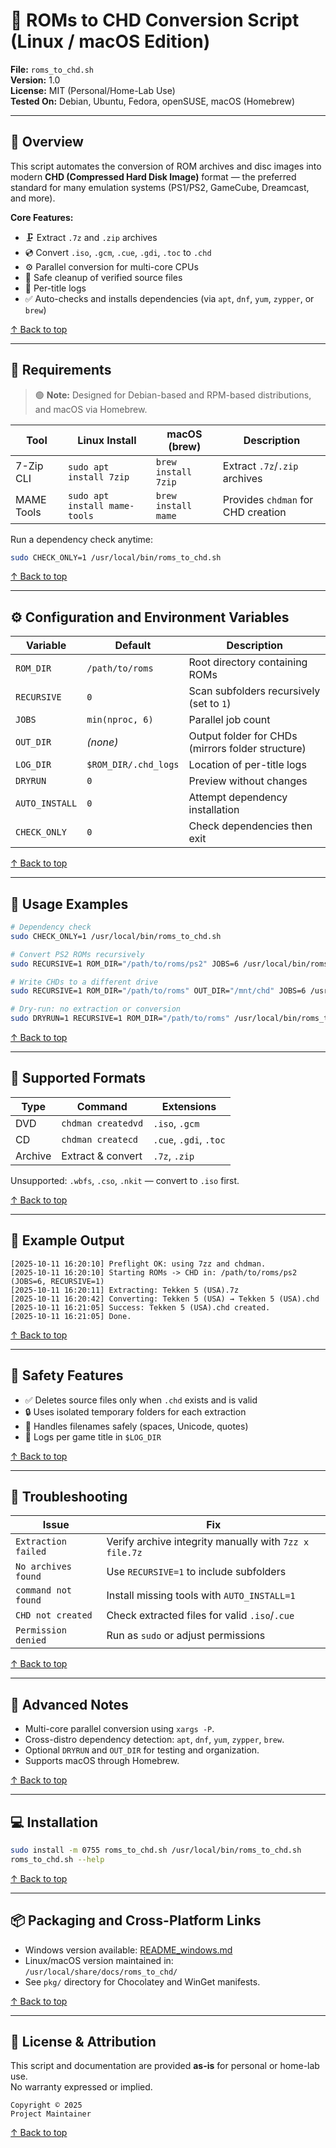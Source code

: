 <a name="top"></a>

# 🧩 ROMs to CHD Conversion Script (Linux / macOS Edition)

**File:** `roms_to_chd.sh`  
**Version:** 1.0  
**License:** MIT (Personal/Home-Lab Use)  
**Tested On:** Debian, Ubuntu, Fedora, openSUSE, macOS (Homebrew)

---

## 🎯 Overview

This script automates the conversion of ROM archives and disc images into modern **CHD (Compressed Hard Disk Image)** format — the preferred standard for many emulation systems (PS1/PS2, GameCube, Dreamcast, and more).

**Core Features:**
- 🗜️ Extract `.7z` and `.zip` archives  
- 💿 Convert `.iso`, `.gcm`, `.cue`, `.gdi`, `.toc` to `.chd`  
- ⚙️ Parallel conversion for multi-core CPUs  
- 🧹 Safe cleanup of verified source files  
- 🧾 Per-title logs  
- ✅ Auto-checks and installs dependencies (via `apt`, `dnf`, `yum`, `zypper`, or `brew`)

[↑ Back to top](#top)

---

## 🧰 Requirements

> 🟢 **Note:** Designed for Debian-based and RPM-based distributions, and macOS via Homebrew.

| Tool | Linux Install | macOS (brew) | Description |
|------|----------------|---------------|-------------|
| 7-Zip CLI | `sudo apt install 7zip` | `brew install 7zip` | Extract `.7z`/`.zip` archives |
| MAME Tools | `sudo apt install mame-tools` | `brew install mame` | Provides `chdman` for CHD creation |

Run a dependency check anytime:
```bash
sudo CHECK_ONLY=1 /usr/local/bin/roms_to_chd.sh
```

[↑ Back to top](#top)

---

## ⚙️ Configuration and Environment Variables

| Variable | Default | Description |
|-----------|----------|-------------|
| `ROM_DIR` | `/path/to/roms` | Root directory containing ROMs |
| `RECURSIVE` | `0` | Scan subfolders recursively (set to `1`) |
| `JOBS` | `min(nproc, 6)` | Parallel job count |
| `OUT_DIR` | *(none)* | Output folder for CHDs (mirrors folder structure) |
| `LOG_DIR` | `$ROM_DIR/.chd_logs` | Location of per-title logs |
| `DRYRUN` | `0` | Preview without changes |
| `AUTO_INSTALL` | `0` | Attempt dependency installation |
| `CHECK_ONLY` | `0` | Check dependencies then exit |

[↑ Back to top](#top)

---

## 🚀 Usage Examples

```bash
# Dependency check
sudo CHECK_ONLY=1 /usr/local/bin/roms_to_chd.sh

# Convert PS2 ROMs recursively
sudo RECURSIVE=1 ROM_DIR="/path/to/roms/ps2" JOBS=6 /usr/local/bin/roms_to_chd.sh

# Write CHDs to a different drive
sudo RECURSIVE=1 ROM_DIR="/path/to/roms" OUT_DIR="/mnt/chd" JOBS=6 /usr/local/bin/roms_to_chd.sh

# Dry-run: no extraction or conversion
sudo DRYRUN=1 RECURSIVE=1 ROM_DIR="/path/to/roms" /usr/local/bin/roms_to_chd.sh
```

[↑ Back to top](#top)

---

## 🧩 Supported Formats

| Type | Command | Extensions |
|------|----------|------------|
| DVD | `chdman createdvd` | `.iso`, `.gcm` |
| CD | `chdman createcd` | `.cue`, `.gdi`, `.toc` |
| Archive | Extract & convert | `.7z`, `.zip` |

Unsupported: `.wbfs`, `.cso`, `.nkit` — convert to `.iso` first.

[↑ Back to top](#top)

---

## 🧱 Example Output

```
[2025-10-11 16:20:10] Preflight OK: using 7zz and chdman.
[2025-10-11 16:20:10] Starting ROMs -> CHD in: /path/to/roms/ps2 (JOBS=6, RECURSIVE=1)
[2025-10-11 16:20:11] Extracting: Tekken 5 (USA).7z
[2025-10-11 16:20:42] Converting: Tekken 5 (USA) → Tekken 5 (USA).chd
[2025-10-11 16:21:05] Success: Tekken 5 (USA).chd created.
[2025-10-11 16:21:05] Done.
```

[↑ Back to top](#top)

---

## 🧹 Safety Features

- ✅ Deletes source files only when `.chd` exists and is valid  
- 🔒 Uses isolated temporary folders for each extraction  
- 🧩 Handles filenames safely (spaces, Unicode, quotes)  
- 🧾 Logs per game title in `$LOG_DIR`

[↑ Back to top](#top)

---

## 🧾 Troubleshooting

| Issue | Fix |
|-------|-----|
| `Extraction failed` | Verify archive integrity manually with `7zz x file.7z` |
| `No archives found` | Use `RECURSIVE=1` to include subfolders |
| `command not found` | Install missing tools with `AUTO_INSTALL=1` |
| `CHD not created` | Check extracted files for valid `.iso`/`.cue` |
| `Permission denied` | Run as `sudo` or adjust permissions |

[↑ Back to top](#top)

---

## 🧮 Advanced Notes

- Multi-core parallel conversion using `xargs -P`.  
- Cross-distro dependency detection: `apt`, `dnf`, `yum`, `zypper`, `brew`.  
- Optional `DRYRUN` and `OUT_DIR` for testing and organization.  
- Supports macOS through Homebrew.  

[↑ Back to top](#top)

---

## 💻 Installation

```bash
sudo install -m 0755 roms_to_chd.sh /usr/local/bin/roms_to_chd.sh
roms_to_chd.sh --help
```

[↑ Back to top](#top)

---

## 📦 Packaging and Cross-Platform Links

- Windows version available: [README_windows.md](README_windows.md)  
- Linux/macOS version maintained in: `/usr/local/share/docs/roms_to_chd/`  
- See `pkg/` directory for Chocolatey and WinGet manifests.

[↑ Back to top](#top)

---

## 📜 License & Attribution

This script and documentation are provided **as-is** for personal or home-lab use.  
No warranty expressed or implied.

```
Copyright © 2025
Project Maintainer
```

[↑ Back to top](#top)

